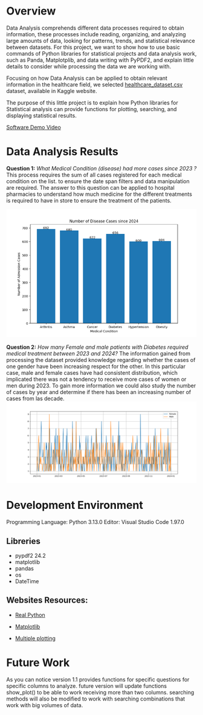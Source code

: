# Overview
Data Analysis comprehends different data processes required to obtain information, these processes include reading, organizing, and analyzing large amounts of data, looking for patterns, trends, and statistical relevance between datasets. For this project, we want to show how to use basic commands of Python libraries for statistical projects and data analysis work, such as Panda, Matplotplib, and data writing with PyPDF2, and explain little details to consider while processing the data we are working with.

Focusing on how Data Analysis can be applied to obtain relevant information in the healthcare field, we selected [healthcare_dataset.csv](https://www.kaggle.com/code/muhammadfurqan0/unlocking-healthcare-trends-data-analysis/input) dataset, available in Kaggle website.

The purpose of this little project is to explain how Python libraries for Statistical analysis can provide functions for plotting, searching, and displaying statistical results.

[Software Demo Video](http://youtube.link.goes.here)

# Data Analysis Results

**Question 1:** *What Medical Condition (disease) had more cases since 2023 ?* 
This process requires the sum of all cases registered for each medical condition on the list. to ensure the date span filters and data manipulation are required. The answer to this question can be applied to hospital pharmacies to understand how much medicine for the different treatments is required to have in store to ensure the treatment of the patients.

![Barplot of number of medical diseases from 2023 to 2025](/image/Plot_Image.png)

**Question 2:** *How many Female and male patients with Diabetes required medical treatment between 2023 and 2024?* 
The information gained from processing the dataset provided knowledge regarding whether the cases of one gender have been increasing respect for the other. In this particular case, male and female cases have had consistent distribution, which implicated there was not a tendency to receive more cases of women or men during 2023. To gain more information we could also study the number of cases by year and determine if there has been an increasing number of cases from las decade.
![Plot of Diabetes cases from 2023 to 2025](/image/Spectral_Plot_Image.png)

# Development Environment

Programming Language: Python 3.13.0
Editor: Visual Studio Code 1.97.0
## Libreries

- pypdf2 24.2
- matplotlib
- pandas
- os
- DateTime

## Websites Resources:
* [Real Python](https://realpython.com/creating-modifying-pdf/)

* [Matplotlib](https://matplotlib.org/stable/gallery/lines_bars_and_markers/categorical_variables.html)

* [Multiple plotting](https://matplotlib.org/stable/gallery/lines_bars_and_markers/csd_demo.html#sphx-glr-gallery-lines-bars-and-markers-csd-demo-py)

# Future Work
As you can notice version 1.1 provides functions for specific questions for specific columns to analyze. future version will update functions show_plot() to be able to work receiving more than two columns. searching methods will also be modified to work with searching combinations that work with big volumes of data. 

